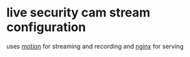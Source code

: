 # live security cam stream configuration

uses [motion](https://motion-project.github.io/) for streaming and recording
and [nginx](https://nginx.org/en/) for serving
